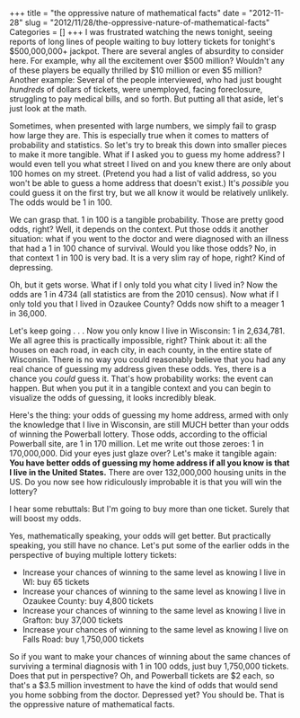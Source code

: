 +++
title = "the oppressive nature of mathematical facts"
date = "2012-11-28"
slug = "2012/11/28/the-oppressive-nature-of-mathematical-facts"
Categories = []
+++
I was frustrated watching the news tonight, seeing reports of long lines of people waiting to buy lottery tickets for tonight's $500,000,000+ jackpot. There are several angles of absurdity to consider here. For example, why all the excitement over $500 million? Wouldn't any of these players be equally thrilled by $10 million or even $5 million? Another example: Several of the people interviewed, who had just bought *hundreds* of dollars of tickets, were unemployed, facing foreclosure, struggling to pay medical bills, and so forth. But putting all that aside, let's just look at the math.
<!-- more -->
Sometimes, when presented with large numbers, we simply fail to grasp how large they are. This is especially true when it comes to matters of probability and statistics. So let's try to break this down into smaller pieces to make it more tangible. What if I asked you to guess my home address? I would even tell you what street I lived on and you knew there are only about 100 homes on my street. (Pretend you had a list of valid address, so you won't be able to guess a home address that doesn't exist.) It's *possible* you could guess it on the first try, but we all know it would be relatively unlikely. The odds would be 1 in 100.

We can grasp that. 1 in 100 is a tangible probability. Those are pretty good odds, right? Well, it depends on the context. Put those odds it another situation: what if you went to the doctor and were diagnosed with an illness that had a 1 in 100 chance of survival. Would you like those odds? No, in that context 1 in 100 is very bad. It is a very slim ray of hope, right? Kind of depressing.

Oh, but it gets worse. What if I only told you what city I lived in? Now the odds are 1 in 4734 (all statistics are from the 2010 census). Now what if I only told you that I lived in Ozaukee County? Odds now shift to a meager 1 in 36,000.

Let's keep going . . . Now you only know I live in Wisconsin: 1 in 2,634,781. We all agree this is practically impossible, right? Think about it: all the houses on each road, in each city, in each county, in the entire state of Wisconsin. There is no way you could reasonably believe that you had any real chance of guessing my address given these odds. Yes, there is a chance you *could* guess it. That's how probability works: the event can happen. But when you put it in a tangible context and you can begin to visualize the odds of guessing, it looks incredibly bleak.

Here's the thing: your odds of guessing my home address, armed with only the knowledge that I live in Wisconsin, are still MUCH better than your odds of winning the Powerball lottery. Those odds, according to the official Powerball site, are 1 in 170 million. Let me write out those zeroes: 1 in 170,000,000. Did your eyes just glaze over? Let's make it tangible again: **You have better odds of guessing my home address if all you know is that I live in the United States.** There are over 132,000,000 housing units in the US. Do you now see how ridiculously improbable it is that you will win the lottery?

I hear some rebuttals: But I'm going to buy more than one ticket. Surely that will boost my odds.

Yes, mathematically speaking, your odds will get better. But practically speaking, you still have no chance. Let's put some of the earlier odds in the perspective of buying multiple lottery tickets:

* Increase your chances of winning to the same level as knowing I live in WI: buy 65 tickets
* Increase your chances of winning to the same level as knowing I live in Ozaukee County: buy 4,800 tickets
* Increase your chances of winning to the same level as knowing I live in Grafton: buy 37,000 tickets
* Increase your chances of winning to the same level as knowing I live on Falls Road: buy 1,750,000 tickets

So if you want to make your chances of winning about the same chances of surviving a terminal diagnosis with 1 in 100 odds, just buy 1,750,000 tickets. Does that put in perspective? Oh, and Powerball tickets are $2 each, so that's a $3.5 million investment to have the kind of odds that would send you home sobbing from the doctor. Depressed yet? You should be. That is the oppressive nature of mathematical facts.

